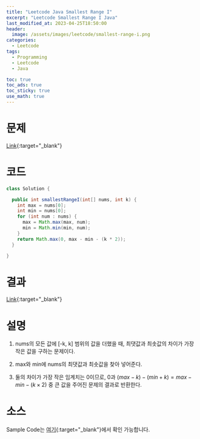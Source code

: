 ```yaml
---
title: "Leetcode Java Smallest Range I"
excerpt: "Leetcode Smallest Range I Java"
last_modified_at: 2023-04-25T18:50:00
header:
  image: /assets/images/leetcode/smallest-range-i.png
categories:
  - Leetcode
tags:
  - Programming
  - Leetcode
  - Java

toc: true
toc_ads: true
toc_sticky: true
use_math: true
---
```

# 문제
[Link](https://leetcode.com/problems/smallest-range-i){:target="_blank"}

# 코드
```java
class Solution {

  public int smallestRangeI(int[] nums, int k) {
    int max = nums[0];
    int min = nums[0];
    for (int num : nums) {
      max = Math.max(max, num);
      min = Math.min(min, num);
    }
    return Math.max(0, max - min - (k * 2));
  }

}
```

# 결과
[Link](https://leetcode.com/problems/smallest-range-i/submissions/938894204/){:target="_blank"}

# 설명
1. nums의 모든 값에 [-k, k] 범위의 값을 더했을 때, 최댓값과 최솟값의 차이가 가장 작은 값을 구하는 문제이다.

2. max와 min에 nums의 최댓값과 최솟값을 찾아 넣어준다.

3. 둘의 차이가 가장 작은 임계치는 0이므로, 0과 $(max - k) - (min + k) = max - min - (k \times 2)$ 중 큰 값을 주어진 문제의 결과로 반환한다.

# 소스
Sample Code는 [여기](https://github.com/GracefulSoul/leetcode/blob/master/src/main/java/gracefulsoul/problems/SmallestRangeI.java){:target="_blank"}에서 확인 가능합니다.